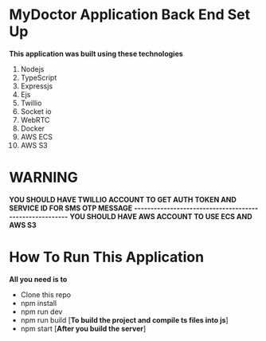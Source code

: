 # MyDoctor Application Back End Set Up

**This application was built using these technologies**

 1. Nodejs
 2. TypeScript
 3. Expressjs
 4. Ejs
 5. Twillio
 6. Socket io
 7. WebRTC
 8. Docker
 9. AWS ECS
 10. AWS S3

# WARNING

**YOU SHOULD HAVE TWILLIO ACCOUNT TO GET AUTH TOKEN AND SERVICE ID FOR SMS OTP MESSAGE**
**--------------------------------------------------------**
**YOU SHOULD HAVE AWS ACCOUNT TO USE ECS AND AWS S3**


# How To Run This Application


**All you need is to**

 - Clone this repo
 - npm install
 - npm run dev
 - npm run build [**To build the project and compile ts files into js**]
 - npm start [**After you build the server**]

